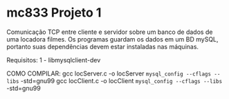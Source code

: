 # mc833 Projeto 1

Comunicação TCP entre cliente e servidor sobre um banco de dados de uma locadora filmes.
Os programas guardam os dados em um BD mySQL, portanto suas dependências devem estar instaladas nas máquinas.

Requisitos:
1 - libmysqlclient-dev


COMO COMPILAR:
gcc locServer.c -o locServer  `mysql_config --cflags --libs` -std=gnu99
gcc locClient.c -o locClient  `mysql_config --cflags --libs` -std=gnu99

